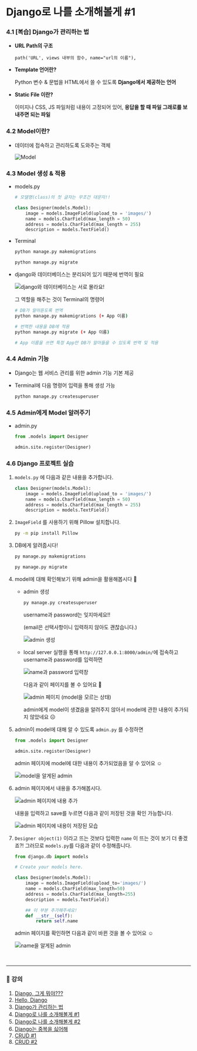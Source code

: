 # Django로 나를 소개해볼게 #1

### 4.1 [복습] Django가 관리하는 법

- **URL Path의 구조**

    `path('URL', views 내부의 함수, name="url의 이름"),`

- **Template 언어란?**

    Python 변수 & 문법을 HTML에서 쓸 수 있도록 **Django에서 제공하는 언어**

- **Static File 이란?**

    이미지나 CSS, JS 파일처럼 내용이 고정되어 있어, **응답을 할 때 파일 그래로를 보내주면 되는 파일**

### 4.2 Model이란?

- 데이터에 접속하고 관리하도록 도와주는 객체

    ![Model](../img/lecture4(1).png)

### 4.3 Model 생성 & 적용

- models&#46;py

    ```python
    # 모델명(class)의 첫 글자는 무조건 대문자!!

    class Designer(models.Model):
    	image = models.ImageField(upload_to = 'images/')
    	name = models.CharField(max_length = 50)
    	address = models.CharField(max_length = 255)
    	description = models.TextField()
    ```

- Terminal

    ```bash
    python manage.py makemigrations

    python manage.py migrate
    ```

- django와 데이터베이스는 분리되어 있기 때문에 번역이 필요

    ![django와 데이터베이스는 서로 몰라요!](../img/lecture4(2).png)

    그 역할을 해주는 것이 Terminal의 명령어

    ```bash
    # DB가 알아듣도록 번역
    python manage.py makemigrations (+ App 이름)

    # 번역한 내용을 DB에 적용
    python manage.py migrate (+ App 이름)

    # App 이름을 쓰면 특정 App만 DB가 알아들을 수 있도록 번역 및 적용
    ```

### 4.4 Admin 기능

- Django는 웹 서비스 관리를 위한 admin 기능 기본 제공
- Terminal에 다음 명령어 입력을 통해 생성 가능

    ```bash
    python manage.py createsuperuser
    ```

### 4.5 Admin에게 Model 알려주기

- admin&#46;py

    ```python
    from .models import Designer

    admin.site.register(Designer)
    ```

### 4.6 Django 프로젝트 실습

1. `models.py` 에 다음과 같은 내용을 추가합니다.

    ```python
    class Designer(models.Model):
    	image = models.ImageField(upload_to = 'images/')
    	name = models.CharField(max_length = 50)
    	address = models.CharField(max_length = 255)
    	description = models.TextField()
    ```

2. `ImageField` 를 사용하기 위해 Pillow 설치합니다.

    ```bash
    py -m pip install Pillow
    ```

3. DB에게 알려줍시다!

    ```bash
    py manage.py makemigrations

    py manage.py migrate
    ```

4. model에 대해 확인해보기 위해 admin을 활용해봅시다 🙂
    - admin 생성

        ```bash
        py manage.py createsuperuser
        ```

        username과 password는 잊지마세요!!

        (email은 선택사항이니 입력하지 않아도 괜찮습니다.)

        ![admin 생성](../img/lecture4(3).png)

    - local server 실행을 통해 `http://127.0.0.1:8000/admin/`에 접속하고 username과 password를 입력하면

        ![name과 password 입력창](../img/lecture4(4).png)

        다음과 같이 페이지를 볼 수 있어요 🤗

        ![admin 페이지 (model을 모르는 상태)](../img/lecture4(5).png)

        admin에게 model이 생겼음을 알려주지 않아서 model에 관한 내용이 추가되지 않았네요 ☹️

5. admin이 model에 대해 알 수 있도록 `admin.py` 를 수정하면

    ```python
    from .models import Designer

    admin.site.register(Designer)
    ```

    admin 페이지에 model에 대한 내용이 추가되었음을 알 수 있어요 ☺️

    ![model을 알게된 admin](../img/lecture4(6).png)

6. admin 페이지에서 내용을 추가해봅시다.

    ![admin 페이지에 내용 추가](../img/lecture4(7).png)

    내용을 입력하고 save를 누르면 다음과 같이 저장된 것을 확인 가능합니다.

    ![admin 페이지에 내용이 저장된 모습](../img/lecture4(8).png)

7. `Designer object(1)` 이라고 뜨는 것보다 입력한 `name` 이 뜨는 것이 보기 더 좋겠죠?! 그러므로 `models.py`를 다음과 같이 수정해줍니다.

    ```python
    from django.db import models

    # Create your models here.

    class Designer(models.Model):
        image = models.ImageField(upload_to='images/')
        name = models.CharField(max_length=50)
        address = models.CharField(max_length=255)
        description = models.TextField()

        ## 이 부분 추가해주세요!
        def __str__(self):
            return self.name
    ```

    admin 페이지를 확인하면 다음과 같이 바뀐 것을 볼 수 있어요 ☺️

    ![name을 알게된 admin](../img/lecture4(9).png)

<br />

---

### 📝 강의
1. [Django,  그게 뭐야???](./lecture_1.md)
2. [Hello, Django](./lecture_2.md)
3. [Django가 관리하는 법](./lecture_3.md)
4. [Django로 나를 소개해볼게 #1](./lecture_4.md)
5. [Django로 나를 소개해볼게 #2](./lecture_5.md)
6. [Django는 중복을 싫어해](./lecture_6.md)
7. [CRUD #1](./lecture_7.md)
8. [CRUD #2](./lecture_8.md)
